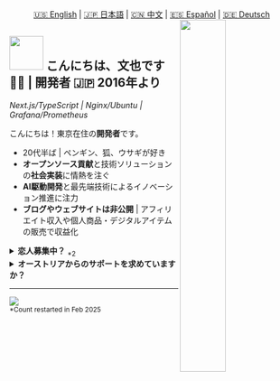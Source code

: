 <div align="center">
  <a href="README.md">🇺🇸 English</a> | 
  <a href="README.ja.md">🇯🇵 日本語</a> | 
  <a href="README.zh.md">🇨🇳 中文</a> | 
  <a href="README.es.md">🇪🇸 Español</a> | 
  <a href="README.de.md">🇩🇪 Deutsch</a>
</div>

<div>
  <img align="right" width="40%" src="https://yuis.xsrv.jp/images/ss/_58997ddc-4520-4a83-b01f-ac4f6d92be98-removebg-preview%20-%20Copy.png">
</div>

## <img src="https://yuis.xsrv.jp/images/ss/d1ccb027cb74358f8c5b5eff0d9c087d.gif" width="60"/> こんにちは、文也です 🐱‍💻 | **開発者** 🇯🇵 2016年より
*Next.js/TypeScript | Nginx/Ubuntu | Grafana/Prometheus* 
<br />

<p align="left">こんにちは！東京在住の<strong>開発者</strong>です。</p>

- 20代半ば | ペンギン、狐、ウサギが好き  
- **オープンソース貢献**と技術ソリューションの**社会実装**に情熱を注ぐ  
- **AI駆動開発**と最先端技術によるイノベーション推進に注力  
- **ブログやウェブサイトは非公開** | アフィリエイト収入や個人商品・デジタルアイテムの販売で収益化  


<details>
<summary><strong>恋人募集中？</strong> <sub>*2</sub></summary>

- 男性、マイノリティではない | **2025年2月現在独身**  
- <strong>アジア系<sub>*1</sub>のパートナー</strong>を探しています
- 私たちの文化や言語を**好き/尊重**してくれる方（私がそうであるように）  
- できれば**ウェブまたはオンラインマーケティング分野**の方  

<sub>*1：インドネシア、インド、日本、マレーシア、タイ、ベトナム出身の方に限定。これらの国を尊敬しており、その文化や人々についてより深く学びたいと思っているため。</sub>  
<sub>*2：募集状況は時期により変動する可能性があります。適宜確認してください。</sub>
</details>  

<details>
<summary><strong>オーストリアからのサポートを求めていますか？</strong></summary>

- 現在**オーストリア（Österreich）**への移住機会を模索中
- **技術・開発分野**でのリモートワークまたは現地勤務に興味
- オーストリアの文化と職場により良く統合するためドイツ語を学習中
- オーストリアの企業やスタートアップとの協力に積極的
- オーストリアのイノベーション・エコシステムと生活の質に魅力を感じている

</details>

---

<!--Profile Count Badge-->
<p align="left">
  <img src="https://komarev.com/ghpvc/?username=yuis-ice&label=Profile%20views&color=770677&style=for-the-badge&logo=star" style="padding-right:20px;" />
  <br />
  <sub>*Count restarted in Feb 2025</sub>
</p>